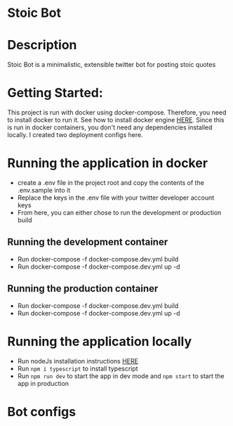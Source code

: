 # Stoic Bot

# Description
Stoic Bot is a minimalistic, extensible twitter bot for posting stoic quotes


# Getting Started:
This project is run with docker using docker-compose. Therefore, you need to install docker to run it.
See how to install docker engine [HERE](https://docs.docker.com/compose/install/).
Since this is run in docker containers, you don't need any dependencies installed locally.
I created two deployment configs here. 

# Running the application in docker
- create a .env file in the project root and copy the contents of the .env.sample into it
- Replace the keys in the .env file with your twitter developer account keys
- From here, you can either chose to run the development or production build

## Running the development container
- Run docker-compose -f docker-compose.dev.yml build 
- Run docker-compose -f docker-compose.dev.yml up -d  

## Running the production container
- Run docker-compose -f docker-compose.dev.yml build 
- Run docker-compose -f docker-compose.dev.yml up -d  

# Running the application locally
- Run nodeJs installation instructions [HERE](https://dev.mysql.com/doc/mysql-installation-excerpt/5.7/en/)
- Run `npm i typescript` to install typescript 
- Run `npm run dev` to start the app in dev mode and `npm start` to start the app in production

# Bot configs
